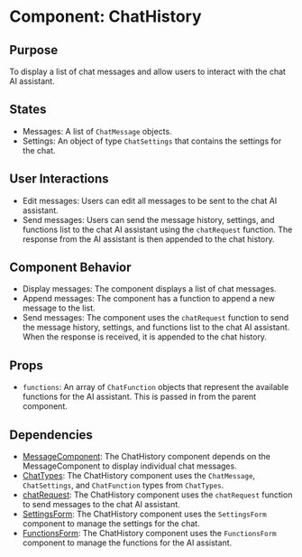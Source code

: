 # Component: ChatHistory

## Purpose

To display a list of chat messages and allow users to interact with the chat AI assistant.

## States

- Messages: A list of `ChatMessage` objects.
- Settings: An object of type `ChatSettings` that contains the settings for the chat.

## User Interactions

- Edit messages: Users can edit all messages to be sent to the chat AI assistant.
- Send messages: Users can send the message history, settings, and functions list to the chat AI assistant using the `chatRequest` function. The response from the AI assistant is then appended to the chat history.

## Component Behavior

- Display messages: The component displays a list of chat messages.
- Append messages: The component has a function to append a new message to the list.
- Send messages: The component uses the `chatRequest` function to send the message history, settings, and functions list to the chat AI assistant. When the response is received, it is appended to the chat history.

## Props

- `functions`: An array of `ChatFunction` objects that represent the available functions for the AI assistant. This is passed in from the parent component.

## Dependencies

- [MessageComponent](MessageComponent.md): The ChatHistory component depends on the MessageComponent to display individual chat messages.
- [ChatTypes](../types/ChatTypes.md): The ChatHistory component uses the `ChatMessage`, `ChatSettings`, and `ChatFunction` types from `ChatTypes`.
- [chatRequest](../functions/chatRequest.md): The ChatHistory component uses the `chatRequest` function to send messages to the chat AI assistant.
- [SettingsForm](SettingsForm.md): The ChatHistory component uses the `SettingsForm` component to manage the settings for the chat.
- [FunctionsForm](FunctionsForm.md): The ChatHistory component uses the `FunctionsForm` component to manage the functions for the AI assistant.
